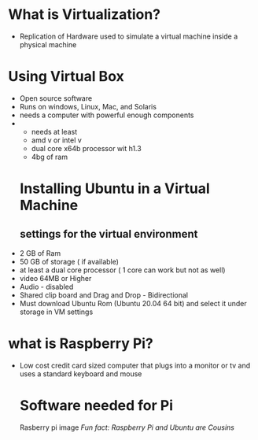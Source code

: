 # What is Virtualization?
* Replication of Hardware used to simulate a virtual machine inside a physical machine 
# Using Virtual Box 
* Open source software 
* Runs on windows, Linux, Mac, and Solaris 
* needs a computer with powerful enough components
* * needs at least 
  * amd v or intel v 
  * dual core x64b processor wit h1.3 
  * 4bg of ram
  # Installing Ubuntu in a Virtual Machine 
  ## settings for the virtual environment 
* 2 GB of Ram
* 50 GB of storage ( if available)
* at least a dual core processor ( 1 core can work but not as well)
* video 64MB  or Higher
* Audio - disabled 
* Shared clip board and Drag and Drop - Bidirectional 
* Must download Ubuntu Rom (Ubuntu 20.04 64 bit) and select it under storage in VM settings 
# what is Raspberry Pi?
* Low cost credit card sized computer that plugs into a monitor or tv and uses a standard keyboard and mouse 
  # Software needed for Pi 
  Rasberry pi image 
  *Fun fact: Raspberry Pi and Ubuntu are Cousins* 
